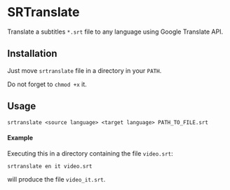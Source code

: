 # SRTranslate

Translate a subtitles `*.srt` file to any language using Google Translate API.

## Installation

Just move `srtranslate` file in a directory in your `PATH`.

Do not forget to `chmod +x` it.

## Usage

```
srtranslate <source language> <target language> PATH_TO_FILE.srt
```

#### Example

Executing this in a directory containing the file `video.srt`:

```
srtranslate en it video.srt
```

will produce the file `video_it.srt`.